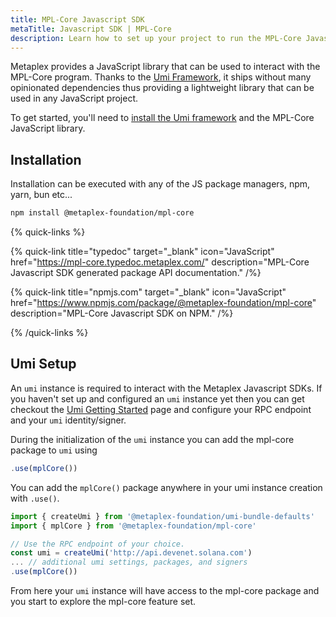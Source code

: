 ```yaml
---
title: MPL-Core Javascript SDK
metaTitle: Javascript SDK | MPL-Core
description: Learn how to set up your project to run the MPL-Core Javascript SDK.
---
```


Metaplex provides a JavaScript library that can be used to interact with the MPL-Core program. Thanks to the [Umi Framework](/umi), it ships without many opinionated dependencies thus providing a lightweight library that can be used in any JavaScript project.

To get started, you'll need to [install the Umi framework](/umi/getting-started) and the MPL-Core JavaScript library.

## Installation

Installation can be executed with any of the JS package managers, npm, yarn, bun etc...

```sh
npm install @metaplex-foundation/mpl-core
```

{% quick-links %}

{% quick-link title="typedoc" target="_blank" icon="JavaScript" href="https://mpl-core.typedoc.metaplex.com/" description="MPL-Core Javascript SDK generated package API documentation." /%}

{% quick-link title="npmjs.com" target="_blank" icon="JavaScript" href="https://www.npmjs.com/package/@metaplex-foundation/mpl-core" description="MPL-Core Javascript SDK on NPM." /%}

{% /quick-links %}

## Umi Setup

An `umi` instance is required to interact with the Metaplex Javascript SDKs. If you haven't set up and configured an `umi` instance yet then you can get checkout the [Umi Getting Started](/umi/getting-started) page and configure your RPC endpoint and your `umi` identity/signer.

During the initialization of the `umi` instance you can add the mpl-core package to `umi` using

```js
.use(mplCore())
```

You can add the `mplCore()` package anywhere in your umi instance creation with `.use()`.

```ts
import { createUmi } from '@metaplex-foundation/umi-bundle-defaults'
import { mplCore } from '@metaplex-foundation/mpl-core'

// Use the RPC endpoint of your choice.
const umi = createUmi('http://api.devenet.solana.com')
... // additional umi settings, packages, and signers
.use(mplCore())
```

From here your `umi` instance will have access to the mpl-core package and you start to explore the mpl-core feature set.
